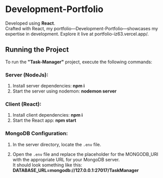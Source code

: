 # Development-Portfolio

Developed using **React**.\
Crafted with React, my portfolio—Development-Portfolio—showcases my expertise in development. Explore it live at portfolio-iz63.vercel.app/.

## Running the Project

To run the **"Task-Manager"** project, execute the following commands:

### Server (NodeJs):

1. Install server dependencies: **npm i**
2. Start the server using nodemon: **nodemon server**

### Client (React):

1. Install client dependencies: **npm i**
2. Start the React app: **npm start**

### MongoDB Configuration:

1. In the server directory, locate the `.env` file.

2. Open the `.env` file and replace the placeholder for the MONGODB_URI with the appropriate URL for your MongoDB server.\
It should look something like this: **DATABASE_URL=mongodb://127.0.0.1:27017/TaskManager**

